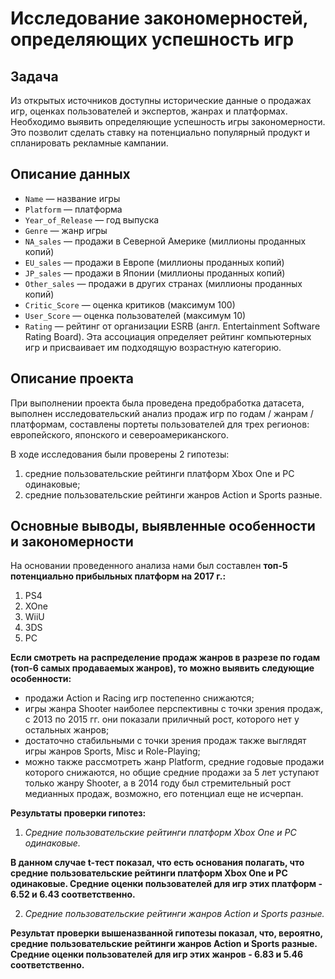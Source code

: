# Исследование закономерностей, определяющих успешность игр

## Задача

Из открытых источников доступны исторические данные о продажах игр, оценках пользователей и экспертов, жанрах и платформах. Необходимо выявить определяющие успешность игры закономерности. Это позволит сделать ставку на потенциально популярный продукт и спланировать рекламные кампании.

## Описание данных 

- `Name` — название игры
- `Platform` — платформа
- `Year_of_Release` — год выпуска
- `Genre` — жанр игры
- `NA_sales` — продажи в Северной Америке (миллионы проданных копий)
- `EU_sales` — продажи в Европе (миллионы проданных копий)
- `JP_sales` — продажи в Японии (миллионы проданных копий)
- `Other_sales` — продажи в других странах (миллионы проданных копий)
- `Critic_Score` — оценка критиков (максимум 100)
- `User_Score` — оценка пользователей (максимум 10)
- `Rating` — рейтинг от организации ESRB (англ. Entertainment Software Rating Board). Эта ассоциация определяет рейтинг компьютерных игр и присваивает им подходящую возрастную категорию.
  
## Описание проекта

При выполнении проекта была проведена предобработка датасета, выполнен исследовательский анализ продаж игр по годам / жанрам / платформам, составлены портеты пользователей для трех регионов: европейского, японского и североамериканского.

В ходе исследования были проверены 2 гипотезы:

1) средние пользовательские рейтинги платформ Xbox One и PC одинаковые;
2) средние пользовательские рейтинги жанров Action и Sports разные. 

## Основные выводы, выявленные особенности и закономерности

На основании проведенного анализа нами был составлен **топ-5 потенциально прибыльных платформ на 2017 г.:**
  1. PS4
  2. XOne
  3. WiiU
  4. 3DS
  5. PC

**Если смотреть на распределение продаж жанров в разрезе по годам (топ-6 самых продаваемых жанров), то можно выявить следующие особенности:**
   - продажи Action и Racing игр постепенно снижаются;
   - игры жанра Shooter наиболее перспективны с точки зрения продаж, с 2013 по 2015 гг. они показали приличный рост, которого нет у остальных жанров;
   - достаточно стабильными с точки зрения продаж также выглядят игры жанров Sports, Misc и Role-Playing;
   - можно также рассмотреть жанр Platform, средние годовые продажи которого снижаются, но общие средние продажи за 5 лет уступают только жанру Shooter, а в 2014 году был стремительный рост медианных продаж, возможно, его потенциал еще не исчерпан.

**Результаты проверки гипотез:**

1) *Средние пользовательские рейтинги платформ Xbox One и PC одинаковые.*

 **В данном случае t-тест показал, что есть основания полагать, что средние пользовательские рейтинги платформ Xbox One и PC одинаковые. Средние оценки пользователей для игр этих платформ - 6.52 и 6.43 соответственно.**

2) *Средние пользовательские рейтинги жанров Action  и Sports разные.*

 **Результат проверки вышеназванной гипотезы показал, что, вероятно, средние пользовательские рейтинги жанров Action  и Sports разные. Средние оценки пользователей для игр этих жанров - 6.83 и 5.46 соответственно.**
